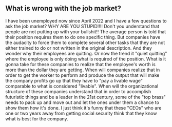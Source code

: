 ## What is wrong with the job market?

I have been unemployed now since April 2022 and I have a few questions to ask the job market? 
WHY ARE YOU STUPID!!!! 
Don't you understand that people are not putting up with your bullshit!! 
The average person is told that their position requires them to do one specific thing. 
But companies have the audacity to force them to complete several other tasks that they are not either trained to do or not written in the original description. 
And they wonder why their employees are quitting. 
Or now the trend it "quiet quitting" where the employee is only doing what is required of the position. 
What is it gonna take for these companies to realize that the employee's worth is more than the dollar they are getting. 
When will companies realize that in order to get the worker to perform and produce the output that will make the company profits go up that they have to "pay a livable wage" comparable to what is considered "livable". 
When will the organizational structure of these companies understand that in order to accomplish futuristic things and be a leader in the 21st century, some of the "top brass" needs to pack up and move out and let the ones under them a chance to show them how it's done. 
I just think it's funny that these "CEOs" who are one or two years away from getting social security think that they know what is best for the company. 

